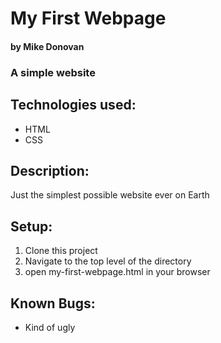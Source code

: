 # My First Webpage

#### by Mike Donovan

### A simple website

## **Technologies used**:

* HTML
* CSS

## **Description**:

Just the simplest possible website ever on Earth

## **Setup**:

1. Clone this project
2. Navigate to the top level of the directory
3. open my-first-webpage.html in your browser

## **Known Bugs**:

* Kind of ugly